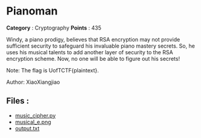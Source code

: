 # Pianoman

**Category** : Cryptography
**Points** : 435

Windy, a piano prodigy, believes that RSA encryption may not provide sufficient security to safeguard his invaluable piano mastery secrets. So, he uses his musical talents to add another layer of security to the RSA encryption scheme. Now, no one will be able to figure out his secrets!



Note: The flag is UofTCTF{plaintext}.



Author: XiaoXiangjiao

## Files : 
 - [music_cipher.py](./music_cipher.py)
 - [musical_e.png](./musical_e.png)
 - [output.txt](./output.txt)



